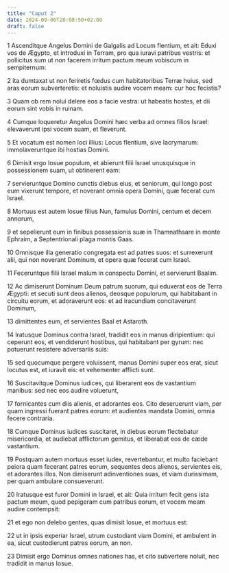```yaml
---
title: "Caput 2"
date: 2024-09-06T20:00:50+02:00
draft: false
---
```



1 Ascenditque Angelus Domini de Galgalis ad Locum flentium, et ait: Eduxi vos de Ægypto, et introduxi in Terram, pro qua iuravi patribus vestris: et pollicitus sum ut non facerem irritum pactum meum vobiscum in sempiternum:

2 ita dumtaxat ut non feriretis fœdus cum habitatoribus Terræ huius, sed aras eorum subverteretis: et noluistis audire vocem meam: cur hoc fecistis?

3 Quam ob rem nolui delere eos a facie vestra: ut habeatis hostes, et dii eorum sint vobis in ruinam.

4 Cumque loqueretur Angelus Domini hæc verba ad omnes filios Israel: elevaverunt ipsi vocem suam, et fleverunt.

5 Et vocatum est nomen loci illius: Locus flentium, sive lacrymarum: immolaveruntque ibi hostias Domini.

6 Dimisit ergo Iosue populum, et abierunt filii Israel unusquisque in possessionem suam, ut obtinerent eam:

7 servieruntque Domino cunctis diebus eius, et seniorum, qui longo post eum vixerunt tempore, et noverant omnia opera Domini, quæ fecerat cum Israel.

8 Mortuus est autem Iosue filius Nun, famulus Domini, centum et decem annorum,

9 et sepelierunt eum in finibus possessionis suæ in Thamnathsare in monte Ephraim, a Septentrionali plaga montis Gaas.

10 Omnisque illa generatio congregata est ad patres suos: et surrexerunt alii, qui non noverant Dominum, et opera quæ fecerat cum Israel.

11 Feceruntque filii Israel malum in conspectu Domini, et servierunt Baalim.

12 Ac dimiserunt Dominum Deum patrum suorum, qui eduxerat eos de Terra Ægypti: et secuti sunt deos alienos, deosque populorum, qui habitabant in circuitu eorum, et adoraverunt eos: et ad iracundiam concitaverunt Dominum,

13 dimittentes eum, et servientes Baal et Astaroth.

14 Iratusque Dominus contra Israel, tradidit eos in manus diripientium: qui ceperunt eos, et vendiderunt hostibus, qui habitabant per gyrum: nec potuerunt resistere adversariis suis:

15 sed quocumque pergere voluissent, manus Domini super eos erat, sicut locutus est, et iuravit eis: et vehementer afflicti sunt.

16 Suscitavitque Dominus iudices, qui liberarent eos de vastantium manibus: sed nec eos audire voluerunt,

17 fornicantes cum diis alienis, et adorantes eos. Cito deseruerunt viam, per quam ingressi fuerant patres eorum: et audientes mandata Domini, omnia fecere contraria.

18 Cumque Dominus iudices suscitaret, in diebus eorum flectebatur misericordia, et audiebat afflictorum gemitus, et liberabat eos de cæde vastantium.

19 Postquam autem mortuus esset iudex, revertebantur, et multo faciebant peiora quam fecerant patres eorum, sequentes deos alienos, servientes eis, et adorantes illos. Non dimiserunt adinventiones suas, et viam durissimam, per quam ambulare consueverunt.

20 Iratusque est furor Domini in Israel, et ait: Quia irritum fecit gens ista pactum meum, quod pepigeram cum patribus eorum, et vocem meam audire contempsit:

21 et ego non delebo gentes, quas dimisit Iosue, et mortuus est:

22 ut in ipsis experiar Israel, utrum custodiant viam Domini, et ambulent in ea, sicut custodierunt patres eorum, an non.

23 Dimisit ergo Dominus omnes nationes has, et cito subvertere noluit, nec tradidit in manus Iosue.

